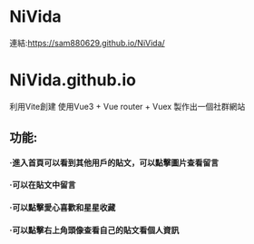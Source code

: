 # NiVida
連結:https://sam880629.github.io/NiVida/
# NiVida.github.io
利用Vite創建
使用Vue3 + Vue router + Vuex
製作出一個社群網站
<h2>功能:</h2>
<h4>‧進入首頁可以看到其他用戶的貼文，可以點擊圖片查看留言</h4>
<h4>‧可以在貼文中留言</h4>
<h4>‧可以點擊愛心喜歡和星星收藏</h4>
<h4>‧可以點擊右上角頭像查看自己的貼文看個人資訊</h4>
